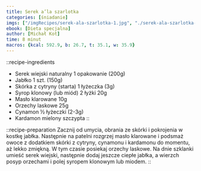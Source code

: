 ```yaml
---
title: Serek a’la szarlotka
categories: [śniadanie]
imgs: ["/imgRecipes/serek-ala-szarlotka-1.jpg", "./serek-ala-szarlotka-2.jpg"]
ebook: [Dieta specjalna]
author: [Michał Kot]
time: 8 minut
macros: {kcal: 592.9, b: 26.7, t: 35.1, w: 35.9}
---
```


::recipe-ingredients
- Serek wiejski naturalny 1 opakowanie (200g)
- Jabłko 1 szt. (150g)
- Skórka z cytryny (starta) 1 łyżeczka (3g)
- Syrop klonowy (lub miód) 2 łyżki 20g
- Masło klarowane 10g
- Orzechy laskowe 25g
- Cynamon ½ łyżeczki (2-3g)
- Kardamon mielony szczypta
::

::recipe-preparation
Zacznij od umycia, obrania ze skórki i pokrojenia w kostkę jabłka. Następnie na patelni rozgrzej masło klarowane i podsmaż owoce z dodatkiem skórki z cytryny, cynamonu i kardamonu do momentu, aż lekko zmiękną. W tym czasie posiekaj orzechy laskowe. Na dnie szklanki umieść serek wiejski, następnie dodaj jeszcze ciepłe jabłka, a wierzch posyp orzechami i polej syropem klonowym lub miodem.
::